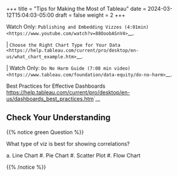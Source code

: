 +++
title = "Tips for Making the Most of Tableau"
date = 2024-03-12T15:04:03-05:00
draft = false
weight = 2
+++

Watch Only: `Publishing and Embedding Vizzes (4:01min) <https://www.youtube.com/watch?v=88OoobASnV4>`__.

| `Choose the Right Chart Type for Your Data <https://help.tableau.com/current/pro/desktop/en-us/what_chart_example.htm>`__.

| Watch Only: `Do No Harm Guide (7:08 min video) <https://www.tableau.com/foundation/data-equity/do-no-harm>`__.

Best Practices for Effective Dashboards <https://help.tableau.com/current/pro/desktop/en-us/dashboards_best_practices.htm>`__

## Check Your Understanding

{{% notice green Question %}}

   What type of viz is best for showing correlations?
   
   a. Line Chart
   #. Pie Chart
   #. Scatter Plot 
   #. Flow Chart 

{{% /notice %}}